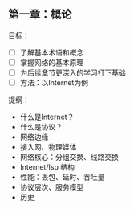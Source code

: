 ## 第一章：概论

目标：

- [ ] 了解基本术语和概念
- [ ] 掌握网络的基本原理
- [ ] 为后续章节更深入的学习打下基础
- [ ] 方法：以Internet为例

提纲：

* 什么是Internet？
* 什么是协议？
* 网络边缘
* 接入网、物理媒体
* 网络核心：分组交换、线路交换
* Internet/Isp 结构
* 性能：丢包、延时、吞吐量
* 协议层次、服务模型
* 历史
